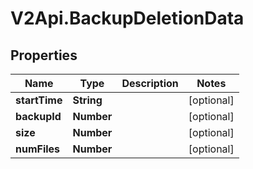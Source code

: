 # V2Api.BackupDeletionData

## Properties

Name | Type | Description | Notes
------------ | ------------- | ------------- | -------------
**startTime** | **String** |  | [optional] 
**backupId** | **Number** |  | [optional] 
**size** | **Number** |  | [optional] 
**numFiles** | **Number** |  | [optional] 



